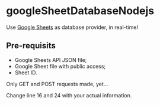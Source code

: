 # googleSheetDatabaseNodejs

Use [Google Sheets](https://sheets.google.com) as database provider, in real-time!

## Pre-requisits

* Google Sheets API JSON file;
* Google Sheet file with public access;
* Sheet ID.

Only GET and POST requests made, yet...

Change line 16 and 24 with your actual information.
